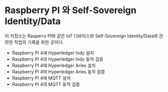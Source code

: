 # Raspberry PI 와 Self-Sovereign Identity/Data

이 저장소는 Rasperry PI와 같은 IoT 디바이스와 Self-Sovereign Identity/Data와 관련한 작업의 기록을 위한 곳이다.

* Raspberry PI 4에 Hyperledger Indy 설치
* Raspberry PI 4의 Hyperledger Indy 동작 검증
* Raspberry PI 4에 Hyperledger Aries 설치
* Raspberry PI 4의 Hyperledger Aries 동작 검증 
* Raspberry PI 4에 MQTT 설치
* Raspberry PI 4의 MQTT 동작 검증
